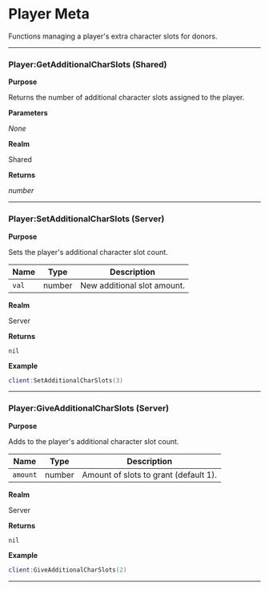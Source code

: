 # Player Meta

Functions managing a player's extra character slots for donors.

---
### Player:GetAdditionalCharSlots (Shared)

**Purpose**

Returns the number of additional character slots assigned to the player.

**Parameters**

*None*

**Realm**

Shared

**Returns**

*number*

---

### Player:SetAdditionalCharSlots (Server)

**Purpose**

Sets the player's additional character slot count.

| Name | Type   | Description                 |
| ---- | ------ | --------------------------- |
| `val` | number | New additional slot amount. |

**Realm**

Server

**Returns**

`nil`

**Example**

```lua
client:SetAdditionalCharSlots(3)
```

---

### Player:GiveAdditionalCharSlots (Server)

**Purpose**

Adds to the player's additional character slot count.

| Name       | Type   | Description                            |
| ---------- | ------ | -------------------------------------- |
| `amount` | number | Amount of slots to grant (default 1). |

**Realm**

Server

**Returns**

`nil`

**Example**

```lua
client:GiveAdditionalCharSlots(2)
```

---
